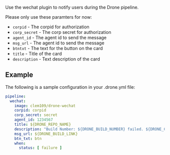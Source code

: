 Use the wechat plugin to notify users during the Drone pipeline.

Please only use these paramters for now:

* `corpid` - The corpid for authorization
* `corp_secret` - The corp secret for authorization
* `agent_id` - The agent id to send the message
* `msg_url` - The agent id to send the message
* `btntxt` - The text for the button on the card
* `title` - Title of the card
* `description` - Text description of the card

## Example

The following is a sample configuration in your .drone.yml file:

```yaml
pipeline:
  wechat:
    image: clem109/drone-wechat
    corpid: corpid
    corp_secret: secret
    agent_id: 1234567
    title: ${DRONE_REPO_NAME}
    description: "Build Number: ${DRONE_BUILD_NUMBER} failed. ${DRONE_COMMIT_AUTHOR} please fix. Check the results here: ${DRONE_BUILD_LINK} "
    msg_url: ${DRONE_BUILD_LINK}
    btn_txt: btn
    when:
      status: [ failure ]
```
